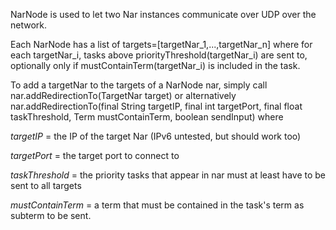 NarNode is used to let two Nar instances communicate over UDP over the network.

Each NarNode has a list of targets=[targetNar_1,...,targetNar_n] where for each targetNar_i, tasks above priorityThreshold(targetNar_i) are sent to, optionally only if mustContainTerm(targetNar_i) is included in the task.

To add a targetNar to the targets of a NarNode nar, simply call nar.addRedirectionTo(TargetNar target)
or alternatively nar.addRedirectionTo(final String targetIP, final int targetPort, final float taskThreshold, Term mustContainTerm, boolean sendInput)
where

*targetIP* = the IP of the target Nar (IPv6 untested, but should work too)

*targetPort* = the target port to connect to

*taskThreshold* = the priority tasks that appear in nar must at least have to be sent to all targets

*mustContainTerm* = a term that must be contained in the task's term as subterm to be sent.
